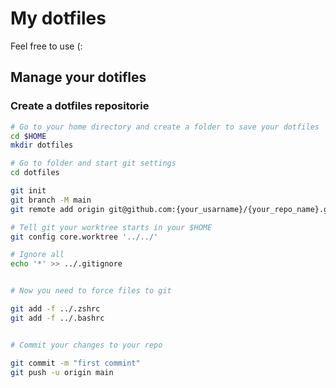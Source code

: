 # My dotfiles

Feel free to use (:


## Manage your dotifles 

### Create a dotfiles repositorie


``` sh
# Go to your home directory and create a folder to save your dotfiles
cd $HOME
mkdir dotfiles

# Go to folder and start git settings
cd dotfiles

git init
git branch -M main
git remote add origin git@github.com:{your_usarname}/{your_repo_name}.git

# Tell git your worktree starts in your $HOME
git config core.worktree '../../'

# Ignore all
echo '*' >> ../.gitignore


# Now you need to force files to git

git add -f ../.zshrc
git add -f ../.bashrc


# Commit your changes to your repo

git commit -m "first commint"
git push -u origin main
```



